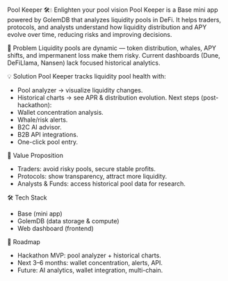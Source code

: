 Pool Keeper 🛠💧
Enlighten your pool vision
Pool Keeper is a Base mini app powered by GolemDB that analyzes liquidity pools in DeFi.
It helps traders, protocols, and analysts understand how liquidity distribution and APY evolve over time, reducing risks and improving decisions.

🚩 Problem
Liquidity pools are dynamic — token distribution, whales, APY shifts, and impermanent loss make them risky.
Current dashboards (Dune, DeFiLlama, Nansen) lack focused historical analytics.

💡 Solution
Pool Keeper tracks liquidity pool health with:
* Pool analyzer → visualize liquidity changes.
* Historical charts → see APR & distribution evolution.
Next steps (post-hackathon):
* Wallet concentration analysis.
* Whale/risk alerts.
* B2C AI advisor.
* B2B API integrations.
* One-click pool entry.

🎯 Value Proposition
* Traders: avoid risky pools, secure stable profits.
* Protocols: show transparency, attract more liquidity.
* Analysts & Funds: access historical pool data for research.

🛠 Tech Stack
* Base (mini app)
* GolemDB (data storage & compute)
* Web dashboard (frontend)

🚀 Roadmap
* Hackathon MVP: pool analyzer + historical charts.
* Next 3–6 months: wallet concentration, alerts, API.
* Future: AI analytics, wallet integration, multi-chain.